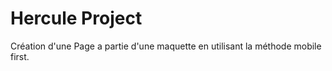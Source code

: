 # Hercule Project

Création d'une Page a partie d'une maquette en utilisant la méthode mobile first.
